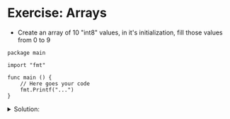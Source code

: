# Exercise: Arrays

- Create an array of 10 "int8" values, in it's initialization, fill those values from 0 to 9

```golang
package main

import "fmt"

func main () {
	// Here goes your code
	fmt.Printf("...")
}
```

<details>
<summary> Solution: </summary>

```golang
package main

import "fmt"

func main () {
	var arr = new([10]int)
	/*
	Simple but handcrafted solution
	arr[0] = 0
	arr[1] = 1
	arr[2] = 2
	arr[3] = 3
	arr[4] = 4
	arr[5] = 5
	arr[6] = 6
	arr[7] = 7
	arr[8] = 8
	arr[9] = 9
	*/

	// Another solution :) 
	for i := 0; i < len(arr); i++ {
		arr[i] = i
        fmt.Println(arr[i])
    }
}
```

</details>
